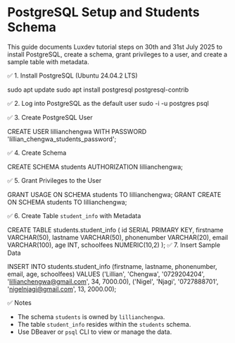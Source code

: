 
# PostgreSQL Setup and Students Schema

This guide documents Luxdev tutorial steps on 30th and 31st July 2025 to install PostgreSQL, create a schema, grant privileges to a user, and create a sample table with metadata.

✅ 1. Install PostgreSQL (Ubuntu 24.04.2 LTS)

sudo apt update
sudo apt install postgresql postgresql-contrib

✅ 2. Log into PostgreSQL as the default user
sudo -i -u postgres
psql

✅ 3. Create PostgreSQL User

CREATE USER lillianchengwa WITH PASSWORD 'lillian_chengwa_students_password';


✅ 4. Create Schema

CREATE SCHEMA students AUTHORIZATION lillianchengwa;

✅ 5. Grant Privileges to the User

GRANT USAGE ON SCHEMA students TO lillianchengwa;
GRANT CREATE ON SCHEMA students TO lillianchengwa;

✅ 6. Create Table `student_info` with Metadata

CREATE TABLE students.student_info (
    id SERIAL PRIMARY KEY,
    firstname VARCHAR(50),
    lastname VARCHAR(50),
    phonenumber VARCHAR(20),
    email VARCHAR(100),
    age INT,
    schoolfees NUMERIC(10,2)
);
✅ 7. Insert Sample Data 

INSERT INTO students.student_info (firstname, lastname, phonenumber, email, age, schoolfees)
VALUES
('Lillian', 'Chengwa', '0729204204', 'lillianchengwa@gmail.com', 34, 7000.00),
('Nigel', 'Njagi', '0727888701', 'nigelnjagi@gmail.com', 13, 2000.00);

✅ Notes

* The schema `students` is owned by `lillianchengwa`.
* The table `student_info` resides within the `students` schema.
* Use DBeaver or `psql` CLI to view or manage the data.

